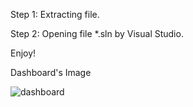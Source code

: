 Step 1: Extracting file. 

Step 2: Opening file *.sln by Visual Studio.

Enjoy!

Dashboard's Image

![dashboard](https://user-images.githubusercontent.com/57307283/127101357-813482d2-395a-4a34-a45f-5448fa70b562.PNG)

